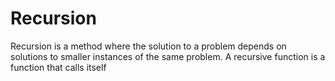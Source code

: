 # Recursion

 Recursion is a method where
the solution to a problem
depends on solutions to smaller
instances of the same problem.
 A recursive function is a
function that calls itself
